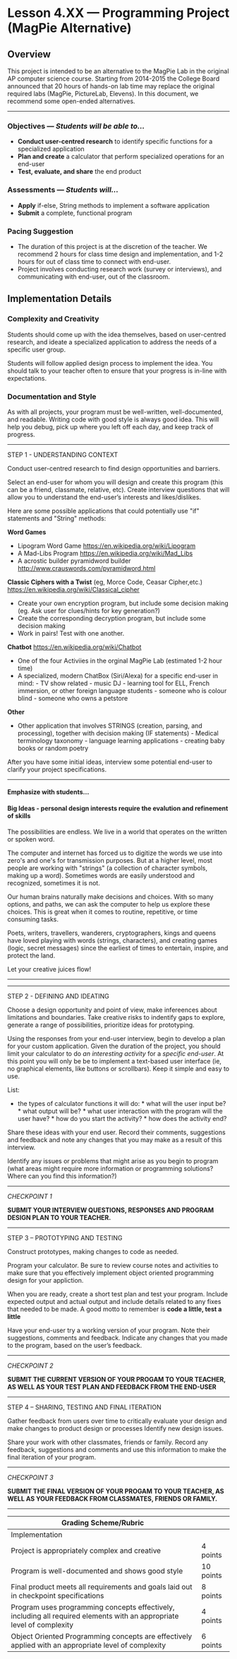 Lesson 4.XX — Programming Project (MagPie Alternative)
====================================================================================================

## Overview

This project is intended to be an alternative to the MagPie Lab in the original AP computer science course.  Starting from 2014-2015 the College Board announced that 20 hours of hands-on lab time may replace the original required labs (MagPie, PictureLab, Elevens). In this document, we recommend some open-ended alternatives.

--------
### Objectives — _Students will be able to…_
- **Conduct user-centred research** to identify specific functions for a specialized application
- **Plan and create** a calculator that perform specialized operations for an end-user
- **Test, evaluate, and share** the end product

### Assessments — _Students will…_
- **Apply** if-else, String methods to implement a software application
- **Submit** a complete, functional program 

### Pacing Suggestion
- The duration of this project is at the discretion of the teacher.  We recommend 2 hours for class time design and implementation, and 1-2 hours for out of class time to connect with end-user.
- Project involves conducting research work (survey or interviews), and communicating with end-user, out of the classroom. 

## Implementation Details

### Complexity and Creativity

Students should come up with the idea themselves, based on user-centred research, and ideate a specialized application to address the needs of a specific user group. 
   
Students will follow applied design process to implement the idea.  You should talk to your teacher often to ensure that your progress is in-line with expectations.   
   
### Documentation and Style
As with all projects, your program must be well-written, well-documented, and readable.  Writing code with good style is always good idea. This will help you debug, pick up where you left off each day, and keep track of progress.

--- 

STEP 1 - UNDERSTANDING CONTEXT

Conduct user-centred research to find design opportunities and barriers.

Select an end-user for whom you will design and create this program (this can be a friend, classmate, relative, etc). Create interview questions that will allow you to understand the end-user’s interests and likes/dislikes.  

Here are some possible applications that could potentially use "if" statements and "String" methods: 

  **Word Games**
   * Lipogram Word Game  https://en.wikipedia.org/wiki/Lipogram
   * A Mad-Libs Program https://en.wikipedia.org/wiki/Mad_Libs
   * A acrostic builder pyramidword builder http://www.crauswords.com/pyramidword.html 
   
  **Classic Ciphers with a Twist**  (eg, Morce Code, Ceasar Cipher,etc.) https://en.wikipedia.org/wiki/Classical_cipher
   * Create your own encryption program, but include some decision making (eg. Ask user for clues/hints for key generation?)
   * Create the corresponding decryption program, but include some decision making
   * Work in pairs!  Test with one another. 
   
  **Chatbot**  https://en.wikipedia.org/wiki/Chatbot 
   * One of the four Activiies in the orginal MagPie Lab (estimated 1-2 hour time)
   * A specialized, modern ChatBox (Siri/Alexa) for a specific end-user in mind: 
            - TV show related
            - music DJ
            - learning tool for ELL, French immersion, or other foreign language students
            - someone who is colour blind
            - someone who owns a petstore
            
  **Other**
   * Other application that involves STRINGS (creation, parsing, and processing), together with decision making (IF statements)
         - Medical terminology taxonomy
         - language learning applications 
         - creating baby books or random poetry
  
After you have some initial ideas, interview some potential end-user to clarify your project specifications.

---
#### Emphasize with students...

#### Big Ideas - personal design interests require the evalution and refinement of skills

The possibilities are endless.
We live in a world that operates on the written or spoken word.

The computer and internet has forced us to digitize the words we use into zero's and one's for transmission purposes.  But at a higher level, most people are working with "strings"  (a collection of character symbols, making up a word).   Sometimes words are easily understood and recognized,  sometimes it is not.  

Our human brains naturally make decisions and choices.  With so many options, and paths, we can ask the computer to help us explore these choices.   This is great when it comes to routine, repetitive, or time consuming tasks. 

Poets, writers, travellers, wanderers, cryptographers, kings and queens have loved playing with words (strings, characters), and creating games (logic, secret messages) since the earliest of times to entertain, inspire, and protect the land. 

Let your creative juices flow! 

---

--- 

STEP 2 - DEFINING AND IDEATING

Choose a design opportunity and point of view, make infereences about limitations and boundaries.  Take creative risks to indentify gaps to explore, generate a range of possibilities, prioritize ideas for prototyping.

Using the responses from your end-user interview, begin to develop a plan for your custom application.  Given the duration of the project, you should limit your calculator to do *an interesting activity* for a *specific end-user*.  At this point you will only be be to implement a text-based user interface (ie, no graphical elements, like buttons or scrollbars).  Keep it simple and easy to use. 

List:
   *	the types of calculator functions it will do:
       * what will the user input be?
       * what output will be?
       *	what user interaction with the program will the user have?
       * how do you start the activity?
       * how does the activity end?

Share these ideas with your end user. Record their comments, suggestions and feedback and note any changes that you may make as a result of this interview.

Identify any issues or problems that might arise as you begin to program (what areas might require more information or programming solutions? Where can you find this information?) 

---
*CHECKPOINT 1*

<b> SUBMIT YOUR INTERVIEW QUESTIONS, RESPONSES AND PROGRAM DESIGN PLAN TO YOUR TEACHER. </b>

---

STEP 3 – PROTOTYPING AND TESTING

Construct prototypes, making changes to code as needed.

Program your calculator. Be sure to review course notes and activities to make sure that you effectively implement object oriented programming design for your appliction.

When you are ready, create a short test plan and test your program. Include expected output and actual output and include details related to any fixes that needed to be made.   A good motto to remember is **code a little, test a little**

Have your end-user try a working version of your program. Note their suggestions, comments and feedback. Indicate any changes that you made to the program, based on the user’s feedback.

---
*CHECKPOINT 2*

<b> SUBMIT THE CURRENT VERSION OF YOUR PROGAM TO YOUR TEACHER, AS WELL AS YOUR TEST PLAN AND FEEDBACK FROM THE END-USER </b>

---
  
STEP 4 – SHARING, TESTING AND FINAL ITERATION

Gather feedback from users over time to critically evaluate your design and make changes to product design or processes
Identify new design issues.

Share your work with other classmates, friends or family. Record any feedback, suggestions and comments and use this information to make the final iteration of your program.

---
*CHECKPOINT 3*

<b>SUBMIT THE FINAL VERSION OF YOUR PROGAM TO YOUR TEACHER, AS WELL AS YOUR FEEDBACK FROM CLASSMATES, FRIENDS OR FAMILY.</b>

---

|Grading Scheme/Rubric | |
|---|---|
|Implementation| |
|Project is appropriately complex and creative|	4 points|
|Program is well-documented and shows good style|	10 points|
|Final product meets all requirements and goals laid out in checkpoint specifications|	8 points|
|Program uses programming concepts effectively, including all required elements with an appropriate level of complexity|	4 points|
|Object Oriented Programming concepts are effectively applied with an appropriate level of complexity|   	6 points|
